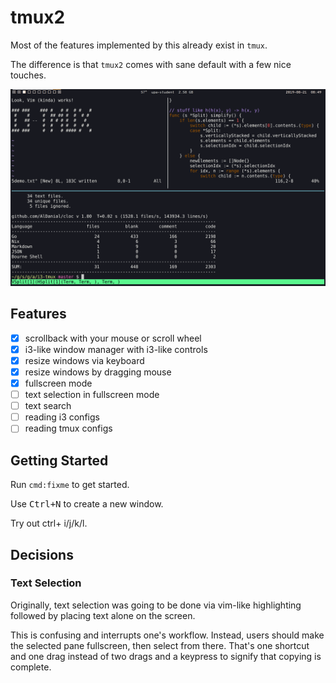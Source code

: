 # tmux2

Most of the features implemented by this already exist in `tmux`.

The difference is that `tmux2` comes with sane default with a few nice touches.

![Screenshot](./i3-tmux.png)

## Features
- [x] scrollback with your mouse or scroll wheel
- [x] i3-like window manager with i3-like controls
- [x] resize windows via keyboard
- [x] resize windows by dragging mouse
- [x] fullscreen mode
- [ ] text selection in fullscreen mode
- [ ] text search
- [ ] reading i3 configs
- [ ] reading tmux configs

## Getting Started

Run `cmd:fixme` to get started.

Use <kbd>Ctrl+N</kbd> to create a new window.

Try out ctrl+ i/j/k/l.

## Decisions

### Text Selection
Originally, text selection was going to be done via vim-like highlighting followed by placing text alone on the screen.

This is confusing and interrupts one's workflow. Instead, users should make the selected pane fullscreen, then select from there. That's one shortcut and one drag instead of two drags and a keypress to signify that copying is complete.
